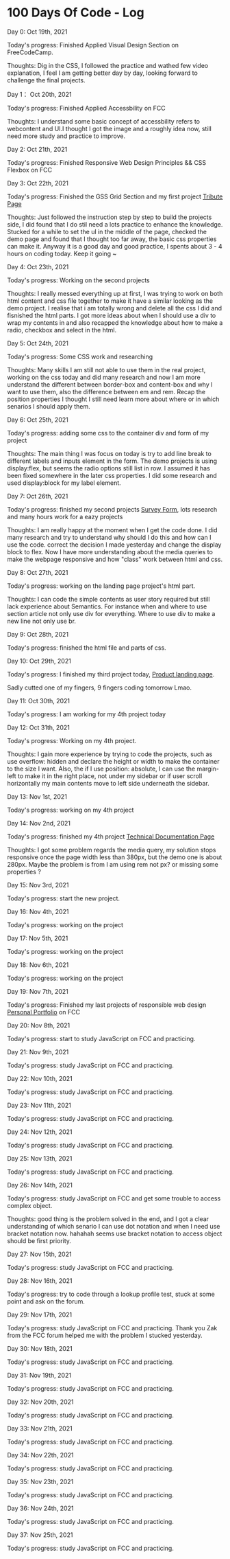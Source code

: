 # 100 Days Of Code - Log

Day 0: Oct 19th, 2021 

Today's progress: Finished Applied Visual Design Section on FreeCodeCamp.

Thoughts: Dig in the CSS, I followed the practice and wathed few video explanation, I feel I am getting better day by day, looking forward to challenge the final projects.  

Day 1： Oct 20th, 2021

Today's progress: Finished Applied Accessbility on FCC

Thoughts: I understand some basic concept of accessbility refers to webcontent and UI.I thought I got the image and a roughly idea now, still need more study and practice to improve. 

Day 2: Oct 21th, 2021

Today's progress: Finished Responsive Web Design Principles && CSS Flexbox on FCC

Day 3: Oct 22th, 2021

Today's progress: Finished the GSS Grid Section and my first project [Tribute Page](https://codepen.io/seanlau1994/full/GRvNvPe)

Thoughts: Just followed the instruction step by step to build the projects side, I did found that I do stil need a lots practice to enhance the knowledge. Stucked for a while to set the ul in the middle of the page, checked the demo page and found that I thought too far away, the basic css properties can make it. Anyway it is a good day and good practice, I spents about 3 - 4 hours on coding today. Keep it going ~

Day 4: Oct 23th, 2021

Today's progress: Working on the second projects 

Thoughts: I really messed everything up at first, I was trying to work on both html content and css file together to make it have a similar looking as the demo project. I realise that i am totally wrong and delete all the css I did and fisnished the html parts. I got more ideas about when I should use a div to wrap my contents in and also recapped the knowledge about how to make a radio, checkbox and select in the html.

Day 5: Oct 24th, 2021

Today's progress: Some CSS work and researching

Thoughts: Many skills I am still not able to use them in the real project, working on the css today and did many research and now I am more understand the different between border-box and content-box and why I want to use them, also the difference between em and rem. Recap the position properties I thought I still need learn more about where or in which senarios I should apply them. 

Day 6: Oct 25th, 2021

Today's progress: adding some css to the container div and form of my project

Thoughts: The main thing I was focus on today is try to add line break to different labels and inputs element in the form. The demo projects is using display:flex, but seems the radio options still list in row. I assumed it has been fixed somewhere in the later css properties. I did some research and used display:block for my label element. 

Day 7: Oct 26th, 2021

Today's progress: finished my second projects [Survey Form](https://codepen.io/seanlau1994/pen/Badpypq?editors=1100), lots research and many hours work for a eazy projects

Thoughts: I am really happy at the moment when I get the code done. I did many research and try to understand why should I do this and how can I use the code. 
correct the decision I made yesterday and change the display block to flex. Now I have more understanding about the media queries to make the webpage responsive and how "class" work between html and css. 

Day 8: Oct 27th, 2021

Today's progress: working on the landing page project's html part.

Thoughts: I can code the simple contents as user story required but still lack experience about Semantics. For instance when and where to use section article not only use div for everything. Where to use div to make a new line not only use br. 

Day 9: Oct 28th, 2021

Today's progress: finished the html file and parts of css. 

Day 10: Oct 29th, 2021 

Today's progress: I finished my third project today, [Product landing page](https://codepen.io/seanlau1994/pen/dyzWjjB). 

Sadly cutted one of my fingers, 9 fingers coding tomorrow Lmao. 

Day 11: Oct 30th, 2021

Today's progress: I am working for my 4th project today 

Day 12: Oct 31th, 2021

Today's progress: Working on my 4th project. 

Thoughts: I gain more experience by trying to code the projects, such as use overflow: hidden and declare the height or width to make the container to the size I want. Also, the if I use position: absolute, I can use the margin-left to make it in the right place, not under my sidebar or if user scroll horizontally my main contents move to left side underneath the sidebar.  

Day 13: Nov 1st, 2021

Today's progress: working on my 4th project

Day 14: Nov 2nd, 2021

Today's progress: finished my 4th project [Technical Documentation Page](https://codepen.io/seanlau1994/pen/eYEExda?editors=1100)

Thoughts: I got some problem regards the media query, my solution stops responsive once the page width less than 380px, but the demo one is about 280px. Maybe the problem is from I am using rem not px? or missing some properties ?

Day 15: Nov 3rd, 2021

Today's progress: start the new project. 

Day 16: Nov 4th, 2021

Today's progress: working on the project

Day 17: Nov 5th, 2021

Today's progress: working on the project

Day 18: Nov 6th, 2021

Today's progress: working on the project

Day 19: Nov 7th, 2021

Today's progress: Finished my last projects of responsible web design [Personal Portfolio](https://codepen.io/seanlau1994/pen/YzxEozN?editors=1100) on FCC 

Day 20: Nov 8th, 2021

Today's progress: start to study JavaScript on FCC and practicing. 

Day 21: Nov 9th, 2021

Today's progress: study JavaScript on FCC and practicing. 

Day 22: Nov 10th, 2021

Today's progress: study JavaScript on FCC and practicing.

Day 23: Nov 11th, 2021

Today's progress: study JavaScript on FCC and practicing.

Day 24: Nov 12th, 2021

Today's progress: study JavaScript on FCC and practicing.

Day 25: Nov 13th, 2021

Today's progress: study JavaScript on FCC and practicing.

Day 26: Nov 14th, 2021

Today's progress: study JavaScript on FCC and get some trouble to access complex object.

Thoughts: good thing is the problem solved in the end, and I got a clear understanding of which senario I can use dot notation and when I need use bracket notation now. hahahah seems use bracket notation to access object should be first priority.

Day 27: Nov 15th, 2021

Today's progress: study JavaScript on FCC and practicing.

Day 28: Nov 16th, 2021

Today's progress: try to code through a lookup profile test, stuck at some point and ask on the forum. 

Day 29: Nov 17th, 2021

Today's progress: study JavaScript on FCC and practicing. Thank you Zak from the FCC forum helped me with the problem I stucked yesterday. 


Day 30: Nov 18th, 2021

Today's progress: study JavaScript on FCC and practicing. 

Day 31: Nov 19th, 2021

Today's progress: study JavaScript on FCC and practicing.

Day 32: Nov 20th, 2021

Today's progress: study JavaScript on FCC and practicing.

Day 33: Nov 21th, 2021

Today's progress: study JavaScript on FCC and practicing.

Day 34: Nov 22th, 2021

Today's progress: study JavaScript on FCC and practicing.

Day 35: Nov 23th, 2021

Today's progress: study JavaScript on FCC and practicing.

Day 36: Nov 24th, 2021

Today's progress: study JavaScript on FCC and practicing.

Day 37: Nov 25th, 2021

Today's progress: study JavaScript on FCC and practicing.

